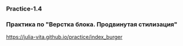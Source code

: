 ### Practice-1.4
### Практика по "Верстка блока. Продвинутая стилизация"
https://julia-vita.github.io/practice/index_burger
